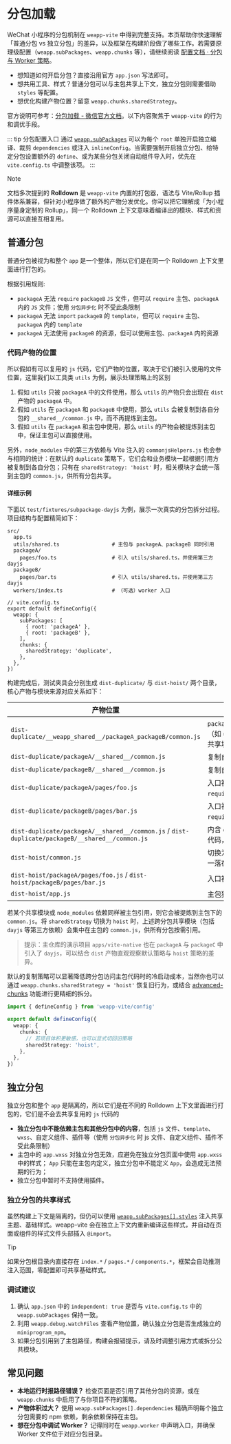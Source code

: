 # 分包加载

WeChat 小程序的分包机制在 `weapp-vite` 中得到完整支持。本页帮助你快速理解「普通分包 vs 独立分包」的差异，以及框架在构建阶段做了哪些工作。若需要原理级配置（`weapp.subPackages`、`weapp.chunks` 等），请继续阅读 [配置文档 · 分包与 Worker 策略](/config/subpackages-and-worker.md)。

- 想知道如何开启分包？直接沿用官方 `app.json` 写法即可。
- 想共用工具、样式？普通分包可以与主包共享上下文，独立分包则需要借助 `styles` 等配置。
- 想优化构建产物位置？留意 `weapp.chunks.sharedStrategy`。

官方说明可参考：[分包加载 - 微信官方文档](https://developers.weixin.qq.com/miniprogram/dev/framework/subpackages.html)。以下内容聚焦于 `weapp-vite` 的行为和调优手段。

::: tip 分包配置入口
通过 [`weapp.subPackages`](/config/subpackages-and-worker#weapp-subpackages) 可以为每个 `root` 单独开启独立编译、裁剪 `dependencies` 或注入 `inlineConfig`。当需要强制开启独立分包、给特定分包设置额外的 `define`、或为某些分包关闭自动组件导入时，优先在 `vite.config.ts` 中调整该项。
:::

> [!NOTE]
> 文档多次提到的 **Rolldown** 是 `weapp-vite` 内置的打包器，语法与 Vite/Rollup 插件体系兼容，但针对小程序做了额外的产物分发优化。你可以把它理解成「为小程序量身定制的 Rollup」，同一个 Rolldown 上下文意味着编译出的模块、样式和资源可以直接互相复用。

## 普通分包

普通分包被视为和整个 `app` 是一个整体，所以它们是在同一个 Rolldown 上下文里面进行打包的。

根据引用规则:

- `packageA` 无法 `require` `packageB` `JS` 文件，但可以 `require` 主包、`packageA` 内的 `JS` 文件；使用 `分包异步化` 时不受此条限制
- `packageA` 无法 `import` `packageB` 的 `template`，但可以 `require` 主包、`packageA` 内的 `template`
- `packageA` 无法使用 `packageB` 的资源，但可以使用主包、`packageA` 内的资源

### 代码产物的位置

所以假如有可以复用的 `js` 代码，它们产物的位置，取决于它们被引入使用的文件位置，这里我们以工具类 `utils` 为例，展示处理策略上的区别

1. 假如 `utils` 只被 `packageA` 中的文件使用，那么 `utils` 的产物只会出现在 `dist` 产物的 `packageA` 中。
2. 假如 `utils` 在 `packageA` 和 `packageB` 中使用，那么 `utils` 会被复制到各自分包的 `__shared__/common.js` 中，而不再提炼到主包。
3. 假如 `utils` 在 `packageA` 和主包中使用，那么 `utils` 的产物会被提炼到主包中，保证主包可以直接使用。

另外，`node_modules` 中的第三方依赖与 Vite 注入的 `commonjsHelpers.js` 也会参与相同的统计：在默认的 `duplicate` 策略下，它们会和业务模块一起根据引用方被复制到各自分包；只有在 `sharedStrategy: 'hoist'` 时，相关模块才会统一落到主包的 `common.js`，供所有分包共享。

#### 详细示例

下面以 `test/fixtures/subpackage-dayjs` 为例，展示一次真实的分包拆分过程。项目结构与配置精简如下：

```text
src/
  app.ts
  utils/shared.ts                 # 主包与 packageA、packageB 同时引用
  packageA/
    pages/foo.ts                  # 引入 utils/shared.ts，并使用第三方 dayjs
  packageB/
    pages/bar.ts                  # 引入 utils/shared.ts，并使用第三方 dayjs
  workers/index.ts                # （可选）worker 入口

// vite.config.ts
export default defineConfig({
  weapp: {
    subPackages: [
      { root: 'packageA' },
      { root: 'packageB' },
    ],
    chunks: {
      sharedStrategy: 'duplicate',
    },
  },
})
```

构建完成后，测试夹具会分别生成 `dist-duplicate/` 与 `dist-hoist/` 两个目录，核心产物与模块来源对应关系如下：

| 产物位置                                                                                        | 说明                                                                                  |
| ----------------------------------------------------------------------------------------------- | ------------------------------------------------------------------------------------- |
| `dist-duplicate/__weapp_shared__/packageA_packageB/common.js`                                   | `packageA` 与 `packageB` 共同引用的模块（如 `utils/shared.ts`），被标记为虚拟共享块。 |
| `dist-duplicate/packageA/__shared__/common.js`                                                  | 复制自虚拟共享块，供 `packageA` 使用。                                                |
| `dist-duplicate/packageB/__shared__/common.js`                                                  | 复制自虚拟共享块，供 `packageB` 使用。                                                |
| `dist-duplicate/packageA/pages/foo.js`                                                          | 入口被自动改写为 `require('../__shared__/common.js')`。                               |
| `dist-duplicate/packageB/pages/bar.js`                                                          | 入口被自动改写为 `require('../__shared__/common.js')`。                               |
| `dist-duplicate/packageA/__shared__/common.js` / `dist-duplicate/packageB/__shared__/common.js` | 内含 `dayjs` 等来自 `node_modules` 的依赖代码，因为它们仅被两个分包使用。             |
| `dist-hoist/common.js`                                                                          | 切换为 `hoist` 策略后，跨分包共享模块统一落在主包。                                   |
| `dist-hoist/packageA/pages/foo.js` / `dist-hoist/packageB/pages/bar.js`                         | 入口被改写为引用 `../common.js`。                                                     |
| `dist-hoist/app.js`                                                                             | 主包独享的逻辑，仍留在主包目录。                                                      |

若某个共享模块或 `node_modules` 依赖同样被主包引用，则它会被提炼到主包下的 `common.js`。将 `sharedStrategy` 切换为 `hoist` 时，上述跨分包共享模块（包括 `dayjs` 等第三方依赖）会集中在主包的 `common.js`，供所有分包按需引用。

> 提示：主仓库的演示项目 `apps/vite-native` 也在 `packageA` 与 `packageC` 中引入了 `dayjs`，可以结合 `dist` 产物直观观察默认策略与 `hoist` 策略的差异。

默认的复制策略可以显著降低跨分包访问主包代码时的冷启动成本，当然你也可以通过 `weapp.chunks.sharedStrategy = 'hoist'` 恢复旧行为，或结合 [advanced-chunks](https://rolldown.rs/guide/in-depth/advanced-chunks) 功能进行更精细的拆分。

```ts
import { defineConfig } from 'weapp-vite/config'

export default defineConfig({
  weapp: {
    chunks: {
      // 若项目体积更敏感，也可以显式切回旧策略
      sharedStrategy: 'hoist',
    },
  },
})
```

## 独立分包

独立分包和整个 `app` 是隔离的，所以它们是在不同的 Rolldown 上下文里面进行打包的，它们是不会去共享复用的 `js` 代码的

- **独立分包中不能依赖主包和其他分包中的内容**，包括 `js` 文件、`template`、`wxss`、自定义组件、插件等（使用 `分包异步化` 时 js 文件、自定义组件、插件不受此条限制）
- 主包中的 `app.wxss` 对独立分包无效，应避免在独立分包页面中使用 `app.wxss` 中的样式；
  `App` 只能在主包内定义，独立分包中不能定义 `App`，会造成无法预期的行为；
- 独立分包中暂时不支持使用插件。

### 独立分包的共享样式

虽然构建上下文是隔离的，但仍可以使用 [`weapp.subPackages[].styles`](/config/subpackages-and-worker.md#styles-in-action) 注入共享主题、基础样式。weapp-vite 会在独立上下文内重新编译这些样式，并自动在页面或组件的样式文件头部插入 `@import`。

> [!TIP]
> 如果分包根目录内直接存在 `index.*` / `pages.*` / `components.*`，框架会自动推测注入范围，零配置即可共享基础样式。

### 调试建议

1. 确认 `app.json` 中的 `independent: true` 是否与 `vite.config.ts` 中的 `weapp.subPackages` 保持一致。
2. 利用 `weapp.debug.watchFiles` 查看产物位置，确认独立分包是否生成独立的 `miniprogram_npm`。
3. 如果分包引用到了主包路径，构建会报错提示，请及时调整引用方式或拆分公共模块。

## 常见问题

- **本地运行时报路径错误？** 检查页面是否引用了其他分包的资源，或在 `weapp.chunks` 中启用了与你项目不符的策略。
- **产物体积过大？** 使用 `weapp.subPackages[].dependencies` 精确声明每个独立分包需要的 npm 依赖，剩余依赖保持在主包。
- **想在分包中调试 Worker？** 记得同时在 `weapp.worker` 中声明入口，并确保 Worker 文件位于对应分包目录。
